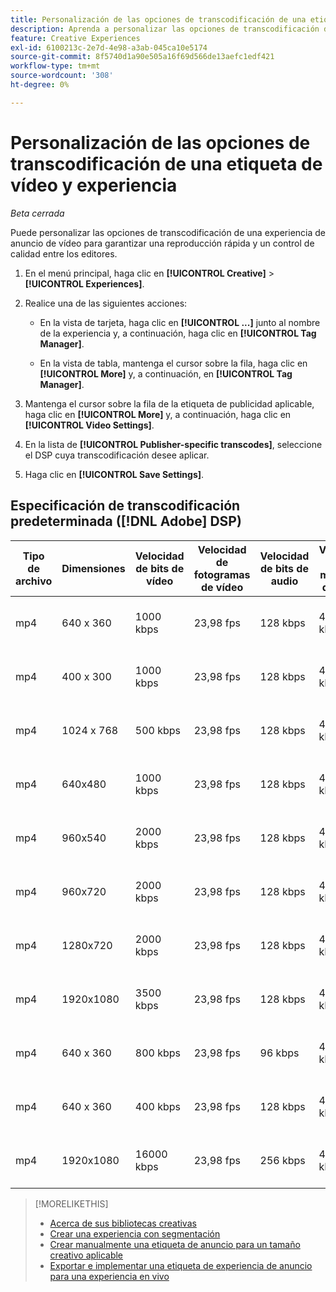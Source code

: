 ```yaml
---
title: Personalización de las opciones de transcodificación de una etiqueta de vídeo y experiencia
description: Aprenda a personalizar las opciones de transcodificación de una etiqueta de anuncio de vídeo.
feature: Creative Experiences
exl-id: 6100213c-2e7d-4e98-a3ab-045ca10e5174
source-git-commit: 8f5740d1a90e505a16f69d566de13aefc1edf421
workflow-type: tm+mt
source-wordcount: '308'
ht-degree: 0%

---
```


# Personalización de las opciones de transcodificación de una etiqueta de vídeo y experiencia

*Beta cerrada*

Puede personalizar las opciones de transcodificación de una experiencia de anuncio de vídeo para garantizar una reproducción rápida y un control de calidad entre los editores.

1. En el menú principal, haga clic en **[!UICONTROL Creative]** > **[!UICONTROL Experiences]**.

1. Realice una de las siguientes acciones:

   * En la vista de tarjeta, haga clic en **[!UICONTROL ...]** junto al nombre de la experiencia y, a continuación, haga clic en **[!UICONTROL Tag Manager]**.

   * En la vista de tabla, mantenga el cursor sobre la fila, haga clic en **[!UICONTROL More]** y, a continuación, en **[!UICONTROL Tag Manager]**.

1. Mantenga el cursor sobre la fila de la etiqueta de publicidad aplicable, haga clic en **[!UICONTROL More]** y, a continuación, haga clic en **[!UICONTROL Video Settings]**.

1. En la lista de **[!UICONTROL Publisher-specific transcodes]**, seleccione el DSP cuya transcodificación desee aplicar.

1. Haga clic en **[!UICONTROL Save Settings]**.

## Especificación de transcodificación predeterminada ([!DNL Adobe] DSP)

| Tipo de archivo | Dimensiones | Velocidad de bits de vídeo | Velocidad de fotogramas de vídeo | Velocidad de bits de audio | Velocidad de muestreo de audio | Nivel de audio |
|---|---|---|---|---|---|---|
| mp4 | 640 x 360 | 1000 kbps | 23,98 fps | 128 kbps | 48,000 kHz | 24 LKFS (+/- 2 dB) |
| mp4 | 400 x 300 | 1000 kbps | 23,98 fps | 128 kbps | 48,000 kHz | 24 LKFS (+/- 2 dB) |
| mp4 | 1024 x 768 | 500 kbps | 23,98 fps | 128 kbps | 48,000 kHz | 24 LKFS (+/- 2 dB) |
| mp4 | 640x480 | 1000 kbps | 23,98 fps | 128 kbps | 48,000 kHz | 24 LKFS (+/- 2 dB) |
| mp4 | 960x540 | 2000 kbps | 23,98 fps | 128 kbps | 48,000 kHz | 24 LKFS (+/- 2 dB) |
| mp4 | 960x720 | 2000 kbps | 23,98 fps | 128 kbps | 48,000 kHz | 24 LKFS (+/- 2 dB) |
| mp4 | 1280x720 | 2000 kbps | 23,98 fps | 128 kbps | 48,000 kHz | 24 LKFS (+/- 2 dB) |
| mp4 | 1920x1080 | 3500 kbps | 23,98 fps | 128 kbps | 44,100 kHz | 24 LKFS (+/- 2 dB) |
| mp4 | 640 x 360 | 800 kbps | 23,98 fps | 96 kbps | 48,000 kHz | 24 LKFS (+/- 2 dB) |
| mp4 | 640 x 360 | 400 kbps | 23,98 fps | 128 kbps | 48,000 kHz | 24 LKFS (+/- 2 dB) |
| mp4 | 1920x1080 | 16000 kbps | 23,98 fps | 256 kbps | 48,000 kHz | 24 LKFS (+/- 2 dB) |

>[!MORELIKETHIS]
>
>* [Acerca de sus bibliotecas creativas](/help/creative/creative-libraries/creative-libraries-about.md)
>* [Crear una experiencia con segmentación](/help/creative/experiences/experience-create-targeting.md)
>* [Crear manualmente una etiqueta de anuncio para un tamaño creativo aplicable](experience-tag-create-manually.md)
>* [Exportar e implementar una etiqueta de experiencia de anuncio para una experiencia en vivo](experience-tag-export.md)
